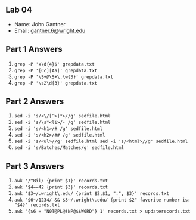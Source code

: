 ## Lab 04

- Name: John Gantner
- Email: gantner.6@wright.edu

## Part 1 Answers

1. `grep -P 'x\d{4}$' grepdata.txt`
2. `grep -P '[Cc][Aa]' grepdata.txt`
3. `grep -P '\S+@\S+\.\w{3}' grepdata.txt`
4. `grep -P '\s2\d{3}' grepdata.txt`

## Part 2 Answers

1. `sed -i 's/<\/[^>]*>//g' sedfile.html`
2. `sed -i 's/\s*<li>/- /g' sedfile.html`
3. `sed -i 's/<h1>/# /g' sedfile.html`
4. `sed -i 's/<h2>/## /g' sedfile.html`
5. `sed -i 's/<ul>//g' sedfile.html sed -i 's/<html>//g' sedfile.html`
6. `sed -i 's/Batches/Matches/g' sedfile.html`

## Part 3 Answers

1. `awk '/^Bil/ {print $1}' records.txt`
2. `awk '$4==42 {print $3}' records.txt`
3. `awk '$3~/.wright\.edu/ {print $2,$1, ":", $3}' records.txt`
4. `awk '$6~/1234/ && $3~/.wright\.edu/ {print $2" favorite number is: "$4}' records.txt`
5. `awk '{$6 = "N0T@PL@!NP@$$W0RD"} 1' records.txt > updaterecords.txt`
